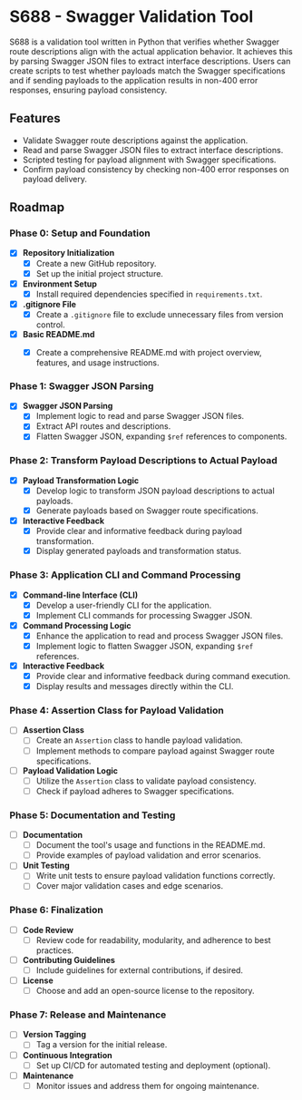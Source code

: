 # S688 - Swagger Validation Tool

S688 is a validation tool written in Python that verifies whether Swagger route descriptions align with the actual application behavior. It achieves this by parsing Swagger JSON files to extract interface descriptions. Users can create scripts to test whether payloads match the Swagger specifications and if sending payloads to the application results in non-400 error responses, ensuring payload consistency.

## Features

- Validate Swagger route descriptions against the application.
- Read and parse Swagger JSON files to extract interface descriptions.
- Scripted testing for payload alignment with Swagger specifications.
- Confirm payload consistency by checking non-400 error responses on payload delivery.


## Roadmap

### Phase 0: Setup and Foundation

- [x] **Repository Initialization**
  - [x] Create a new GitHub repository.
  - [x] Set up the initial project structure.

- [x] **Environment Setup**
  - [x] Install required dependencies specified in `requirements.txt`.

- [x] **.gitignore File**
  - [x] Create a `.gitignore` file to exclude unnecessary files from version control.

- [x] **Basic README.md**
  - [x] Create a comprehensive README.md with project overview, features, and usage instructions.


### Phase 1: Swagger JSON Parsing

- [x] **Swagger JSON Parsing**
  - [x] Implement logic to read and parse Swagger JSON files.
  - [x] Extract API routes and descriptions.
  - [x] Flatten Swagger JSON, expanding `$ref` references to components.

### Phase 2: Transform Payload Descriptions to Actual Payload

- [x] **Payload Transformation Logic**
  - [x] Develop logic to transform JSON payload descriptions to actual payloads.
  - [x] Generate payloads based on Swagger route specifications.

- [x] **Interactive Feedback**
  - [x] Provide clear and informative feedback during payload transformation.
  - [x] Display generated payloads and transformation status.

### Phase 3: Application CLI and Command Processing

- [x] **Command-line Interface (CLI)**
  - [x] Develop a user-friendly CLI for the application.
  - [x] Implement CLI commands for processing Swagger JSON.

- [x] **Command Processing Logic**
  - [x] Enhance the application to read and process Swagger JSON files.
  - [x] Implement logic to flatten Swagger JSON, expanding `$ref` references.

- [x] **Interactive Feedback**
  - [x] Provide clear and informative feedback during command execution.
  - [x] Display results and messages directly within the CLI.

### Phase 4: Assertion Class for Payload Validation

- [ ] **Assertion Class**
  - [ ] Create an `Assertion` class to handle payload validation.
  - [ ] Implement methods to compare payload against Swagger route specifications.

- [ ] **Payload Validation Logic**
  - [ ] Utilize the `Assertion` class to validate payload consistency.
  - [ ] Check if payload adheres to Swagger specifications.

### Phase 5: Documentation and Testing

- [ ] **Documentation**
  - [ ] Document the tool's usage and functions in the README.md.
  - [ ] Provide examples of payload validation and error scenarios.

- [ ] **Unit Testing**
  - [ ] Write unit tests to ensure payload validation functions correctly.
  - [ ] Cover major validation cases and edge scenarios.

### Phase 6: Finalization

- [ ] **Code Review**
  - [ ] Review code for readability, modularity, and adherence to best practices.

- [ ] **Contributing Guidelines**
  - [ ] Include guidelines for external contributions, if desired.

- [ ] **License**
  - [ ] Choose and add an open-source license to the repository.

### Phase 7: Release and Maintenance

- [ ] **Version Tagging**
  - [ ] Tag a version for the initial release.

- [ ] **Continuous Integration**
  - [ ] Set up CI/CD for automated testing and deployment (optional).

- [ ] **Maintenance**
  - [ ] Monitor issues and address them for ongoing maintenance.
